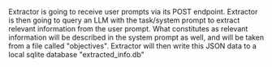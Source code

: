 Extractor is going to receive user prompts via its POST endpoint. Extractor is then going to query an LLM with the task/system prompt to extract relevant information from the user prompt. What constitutes as relevant information will be described in the system prompt as well, and will be taken from a file called "objectives".
Extractor will then write this JSON data to a local sqlite database "extracted_info.db"